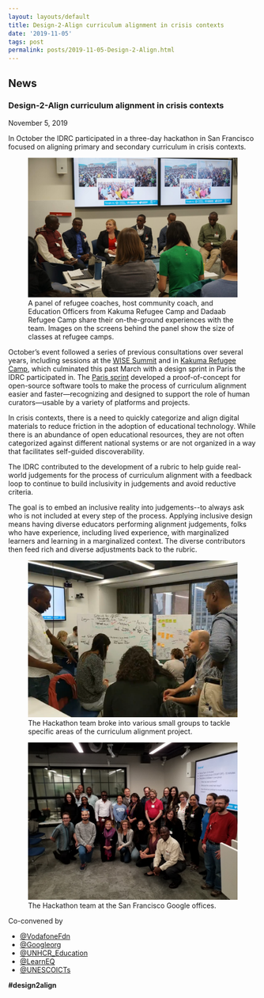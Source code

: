```yaml
---
layout: layouts/default
title: Design-2-Align curriculum alignment in crisis contexts
date: '2019-11-05'
tags: post
permalink: posts/2019-11-05-Design-2-Align.html
---
```

<article class="floe-content floe-news-item">
                <h2> News </h2>
                <!-- BEGIN markup for news item -->
                <h3>Design-2-Align curriculum alignment in crisis contexts</h3>
                <time class="floe-date" datetime="2019-11-05">November 5, 2019</time>
                <p>
                    In October the IDRC participated in a three-day hackathon in San Francisco focused on aligning
                    primary and secondary curriculum in crisis contexts.
                </p>
                <figure>
                    <img src="images/Design-2-Align_panel.png"
                         alt="Two large TV screens on a wall behind a panel of five guests and one moderator in a small meeting room. TV screens show three images of large crowded refugee camp classrooms both indoors and outdoors.">
                    <figcaption>
                        A panel of refugee coaches, host community coach, and Education Officers from Kakuma Refugee
                        Camp and Dadaab Refugee Camp share their on-the-ground experiences with the team. Images on the
                        screens behind the panel show the size of classes at refugee camps.
                    </figcaption>
                </figure>
                <p>
                    October’s event followed a series of previous consultations over several years, including sessions
                    at the <a href="https://www.wise-qatar.org">WISE Summit</a> and in
                    <a href="https://www.unhcr.org/ke/kakuma-refugee-camp">Kakuma Refugee Camp</a>, which culminated
                    this past March with a design sprint in Paris the IDRC participated in. The
                    <a href="https://blog.learningequality.org/report-release-design-sprint-on-curriculum-alignment-in-crisis-contexts-57eb717b9e7e">Paris sprint</a>
                    developed a proof-of-concept for open-source software tools to make the process of curriculum
                    alignment easier and faster—recognizing and designed to support the role of human curators—usable by
                    a variety of platforms and projects.
                </p>
                <p>
                    In crisis contexts, there is a need to quickly categorize and align digital materials to reduce
                    friction in the adoption of educational technology. While there is an abundance of open educational
                    resources, they are not often categorized against different national systems or are not organized in
                    a way that facilitates self-guided discoverability.
                </p>
                <p>
                    The IDRC contributed to the development of a rubric to help guide real-world judgements for the
                    process of curriculum alignment with a feedback loop to continue to build inclusivity in judgements
                    and avoid reductive criteria.
                </p>
                <p>
                    The goal is to embed an inclusive reality into judgements--to always ask who is not included at
                    every step of the process. Applying inclusive design means having diverse educators performing
                    alignment judgements, folks who have experience, including lived experience, with marginalized
                    learners and learning in a marginalized context. The diverse contributors then feed rich and diverse
                    adjustments back to the rubric.
                </p>
                <figure>
                    <img src="images/Design-2-Align_activity.png"
                         alt="Several people sitting on chairs, on the floor and standing while interacting with two whiteboards filled with writing and coloured sticky notes.">
                    <figcaption>
                        The Hackathon team broke into various small groups to tackle specific areas of the curriculum
                        alignment project.
                    </figcaption>
                </figure>
                <figure>
                    <img src="images/Design-2-Align_team.png"
                         alt="Group portrait of some of the participants in the hackathon. There are approximately 25 people standing and kneeling in casual poses.">
                    <figcaption>
                        The Hackathon team at the San Francisco Google offices.
                    </figcaption>
                </figure>
                <span>Co-convened by</span>
                <ul class="floe-news-inlineList">
                    <li>
                        <a href="https://twitter.com/vodafonefdn">@VodafoneFdn</a>
                    </li>
                    <li>
                        <a href="https://twitter.com/Googleorg">@Googleorg</a>
                    </li>
                    <li>
                        <a href="https://twitter.com/UNHCR_Education">@UNHCR_Education</a>
                    </li>
                    <li>
                        <a href="https://twitter.com/LearnEQ">@LearnEQ</a>
                    </li>
                    <li>
                        <a href="https://twitter.com/UNESCOICTs">@UNESCOICTs</a>
                    </li>
                </ul>
                <p>
                    <strong>#design2align</strong>
                </p>
            </article>
         <!-- END markup for news item -->
